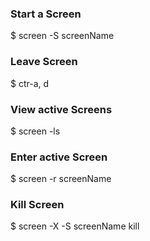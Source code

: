 
### Start a Screen
$  screen -S screenName

### Leave Screen
$  ctr-a, d

### View active Screens
$  screen -ls

### Enter active Screen
$  screen -r screenName

### Kill Screen
$  screen -X -S screenName kill
